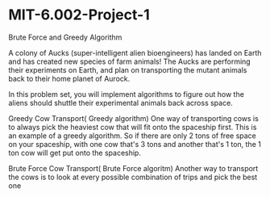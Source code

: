 # MIT-6.002-Project-1
Brute Force and Greedy Algorithm

A colony of Aucks (super-intelligent alien bioengineers) has landed on Earth 
and has created new species of farm animals! The Aucks are performing their experiments on Earth, 
and plan on transporting the mutant animals back to their home planet of Aurock. 

In this problem set, you will implement algorithms to figure out how the aliens should 
shuttle their experimental animals back across space.

Greedy Cow Transport( Greedy algorithm)
One way of transporting cows is to always pick the heaviest cow that will fit onto the spaceship first. 
This is an example of a greedy algorithm. So if there are only 2 tons of free space on your spaceship, 
with one cow that's 3 tons and another that's 1 ton, the 1 ton cow will get put onto the spaceship.

Brute Force Cow Transport( Brute Force algoritm)
Another way to transport the cows is to look at every possible combination of trips and pick the best one
